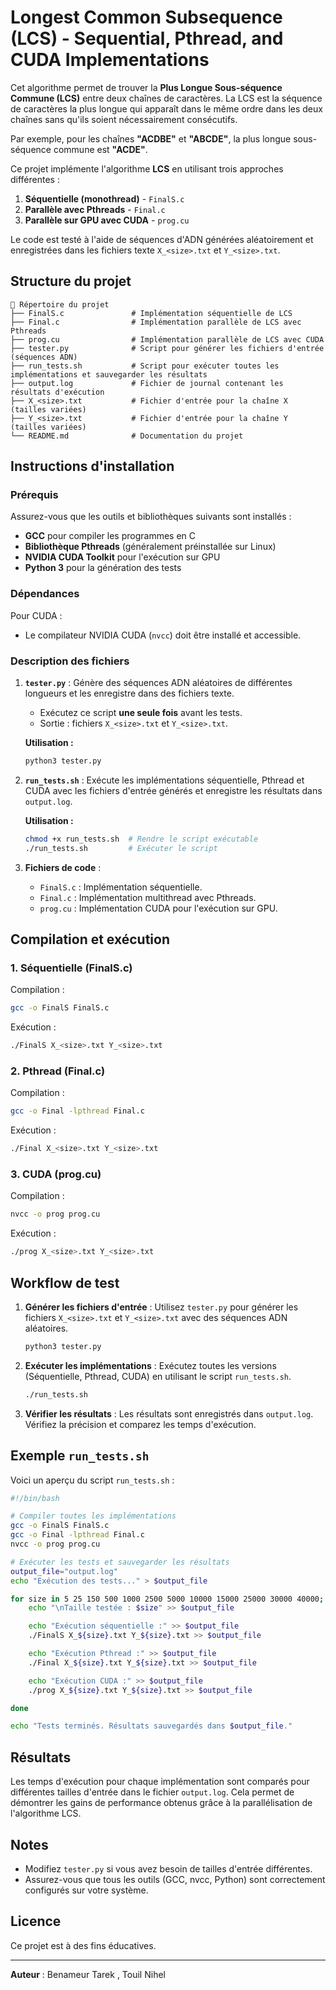 # Longest Common Subsequence (LCS) - Sequential, Pthread, and CUDA Implementations

Cet algorithme permet de trouver la **Plus Longue Sous-séquence Commune (LCS)** entre deux chaînes de caractères. La LCS est la séquence de caractères la plus longue qui apparaît dans le même ordre dans les deux chaînes sans qu'ils soient nécessairement consécutifs. 

Par exemple, pour les chaînes **"ACDBE"** et **"ABCDE"**, la plus longue sous-séquence commune est **"ACDE"**.

Ce projet implémente l'algorithme **LCS** en utilisant trois approches différentes :
1. **Séquentielle (monothread)** - `FinalS.c`
2. **Parallèle avec Pthreads** - `Final.c`
3. **Parallèle sur GPU avec CUDA** - `prog.cu`

Le code est testé à l'aide de séquences d'ADN générées aléatoirement et enregistrées dans les fichiers texte `X_<size>.txt` et `Y_<size>.txt`.

## Structure du projet
```
📂 Répertoire du projet
├── FinalS.c               # Implémentation séquentielle de LCS
├── Final.c                # Implémentation parallèle de LCS avec Pthreads
├── prog.cu                # Implémentation parallèle de LCS avec CUDA
├── tester.py              # Script pour générer les fichiers d'entrée (séquences ADN)
├── run_tests.sh           # Script pour exécuter toutes les implémentations et sauvegarder les résultats
├── output.log             # Fichier de journal contenant les résultats d'exécution
├── X_<size>.txt           # Fichier d'entrée pour la chaîne X (tailles variées)
├── Y_<size>.txt           # Fichier d'entrée pour la chaîne Y (tailles variées)
└── README.md              # Documentation du projet
```

## Instructions d'installation

### Prérequis
Assurez-vous que les outils et bibliothèques suivants sont installés :
- **GCC** pour compiler les programmes en C
- **Bibliothèque Pthreads** (généralement préinstallée sur Linux)
- **NVIDIA CUDA Toolkit** pour l'exécution sur GPU
- **Python 3** pour la génération des tests

### Dépendances
Pour CUDA :
- Le compilateur NVIDIA CUDA (`nvcc`) doit être installé et accessible.

### Description des fichiers
1. **`tester.py`** : Génère des séquences ADN aléatoires de différentes longueurs et les enregistre dans des fichiers texte.
   - Exécutez ce script **une seule fois** avant les tests.
   - Sortie : fichiers `X_<size>.txt` et `Y_<size>.txt`.

   **Utilisation :**
   ```bash
   python3 tester.py
   ```

2. **`run_tests.sh`** : Exécute les implémentations séquentielle, Pthread et CUDA avec les fichiers d'entrée générés et enregistre les résultats dans `output.log`.
   
   **Utilisation :**
   ```bash
   chmod +x run_tests.sh  # Rendre le script exécutable
   ./run_tests.sh         # Exécuter le script
   ```

3. **Fichiers de code** :
   - `FinalS.c` : Implémentation séquentielle.
   - `Final.c` : Implémentation multithread avec Pthreads.
   - `prog.cu` : Implémentation CUDA pour l'exécution sur GPU.

## Compilation et exécution

### 1. Séquentielle (FinalS.c)
Compilation :
```bash
gcc -o FinalS FinalS.c
```
Exécution :
```bash
./FinalS X_<size>.txt Y_<size>.txt
```

### 2. Pthread (Final.c)
Compilation :
```bash
gcc -o Final -lpthread Final.c
```
Exécution :
```bash
./Final X_<size>.txt Y_<size>.txt
```

### 3. CUDA (prog.cu)
Compilation :
```bash
nvcc -o prog prog.cu
```
Exécution :
```bash
./prog X_<size>.txt Y_<size>.txt
```

## Workflow de test
1. **Générer les fichiers d'entrée** :
   Utilisez `tester.py` pour générer les fichiers `X_<size>.txt` et `Y_<size>.txt` avec des séquences ADN aléatoires.
   ```bash
   python3 tester.py
   ```

2. **Exécuter les implémentations** :
   Exécutez toutes les versions (Séquentielle, Pthread, CUDA) en utilisant le script `run_tests.sh`.
   ```bash
   ./run_tests.sh
   ```

3. **Vérifier les résultats** :
   Les résultats sont enregistrés dans `output.log`. Vérifiez la précision et comparez les temps d'exécution.

## Exemple `run_tests.sh`
Voici un aperçu du script `run_tests.sh` :
```bash
#!/bin/bash

# Compiler toutes les implémentations
gcc -o FinalS FinalS.c
gcc -o Final -lpthread Final.c
nvcc -o prog prog.cu

# Exécuter les tests et sauvegarder les résultats
output_file="output.log"
echo "Exécution des tests..." > $output_file

for size in 5 25 150 500 1000 2500 5000 10000 15000 25000 30000 40000; do
    echo "\nTaille testée : $size" >> $output_file

    echo "Exécution séquentielle :" >> $output_file
    ./FinalS X_${size}.txt Y_${size}.txt >> $output_file

    echo "Exécution Pthread :" >> $output_file
    ./Final X_${size}.txt Y_${size}.txt >> $output_file

    echo "Exécution CUDA :" >> $output_file
    ./prog X_${size}.txt Y_${size}.txt >> $output_file

done

echo "Tests terminés. Résultats sauvegardés dans $output_file."
```

## Résultats
Les temps d'exécution pour chaque implémentation sont comparés pour différentes tailles d'entrée dans le fichier `output.log`. Cela permet de démontrer les gains de performance obtenus grâce à la parallélisation de l'algorithme LCS.

## Notes
- Modifiez `tester.py` si vous avez besoin de tailles d'entrée différentes.
- Assurez-vous que tous les outils (GCC, nvcc, Python) sont correctement configurés sur votre système.

## Licence
Ce projet est à des fins éducatives.

---
**Auteur** : Benameur Tarek , Touil Nihel  

